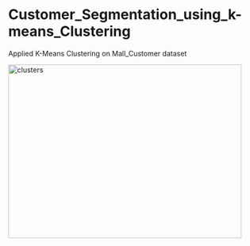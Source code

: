 # Customer_Segmentation_using_k-means_Clustering

<p>Applied K-Means Clustering on Mall_Customer dataset</p>


<div>
  <img width="470" height="350" alt="clusters" src="https://github.com/user-attachments/assets/c5fdd729-b1a9-4106-a9b3-5ebc25869774" />
</div>
